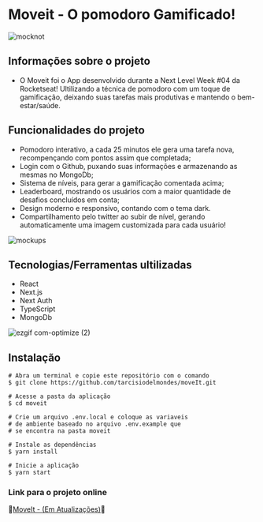 # Moveit - O pomodoro Gamificado!

![mocknot](https://user-images.githubusercontent.com/71772559/109436537-b9281d00-79fe-11eb-82cf-a7cc70cd6bb5.png)

## Informações sobre o projeto

* O Moveit foi o App desenvolvido durante a Next Level Week #04 da Rocketseat! Ultilizando a técnica de pomodoro com um toque de gamificação, deixando suas tarefas mais produtivas e mantendo o bem-estar/saúde.

## Funcionalidades do projeto

* Pomodoro interativo, a cada 25 minutos ele gera uma tarefa nova, recompençando com pontos assim que completada;
* Login com o Github, puxando suas informações e armazenando as mesmas no MongoDb;
* Sistema de níveis, para gerar a gamificação comentada acima;
* Leaderboard, mostrando os usuários com a maior quantidade de desafios concluídos em conta;
* Design moderno e responsivo, contando com o tema dark.
* Compartilhamento pelo twitter ao subir de nível, gerando automaticamente uma imagem customizada para cada usuário!

![mockups](https://user-images.githubusercontent.com/71772559/109436203-39e61980-79fd-11eb-9e22-33efefa0ed38.png)

## Tecnologias/Ferramentas ultilizadas

* React
* Next.js
* Next Auth
* TypeScript
* MongoDb

![ezgif com-optimize (2)](https://user-images.githubusercontent.com/71772559/109437018-7a479680-7a01-11eb-9f7b-23cd97c875e6.gif)


## Instalação
```
# Abra um terminal e copie este repositório com o comando
$ git clone https://github.com/tarcisiodelmondes/moveIt.git
```

```
# Acesse a pasta da aplicação
$ cd moveit

# Crie um arquivo .env.local e coloque as variaveis
# de ambiente baseado no arquivo .env.example que
# se encontra na pasta moveit

# Instale as dependências
$ yarn install

# Inicie a aplicação
$ yarn start
```


### Link para o projeto online


🚧[MoveIt - (Em Atualizações)](https://moveit-eight-omega.vercel.app)🚧

